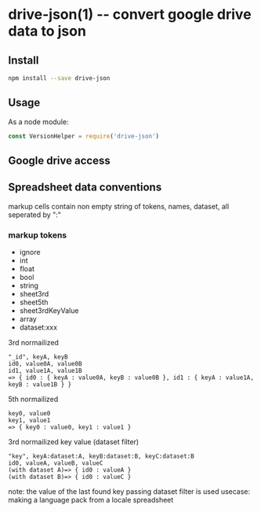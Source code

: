 drive-json(1) -- convert google drive data to json
===========================================

## Install

```bash
npm install --save drive-json
````

## Usage

As a node module:

```js
const VersionHelper = require('drive-json')

```
## Google drive access

## Spreadsheet data conventions
markup cells contain non empty string of tokens, names, dataset, all seperated by ":"

### markup tokens
- ignore
- int
- float
- bool
- string
- sheet3rd
- sheet5th
- sheet3rdKeyValue
- array
- dataset:xxx

3rd normailized
```
"_id", keyA, keyB
id0, value0A, value0B
id1, value1A, value1B
=> { id0 : { keyA : value0A, keyB : value0B }, id1 : { keyA : value1A, keyB : value1B } }
```

5th normailized
```
key0, value0
key1, value1
=> { key0 : value0, key1 : value1 }
```

3rd normailized key value (dataset filter)
```
"key", keyA:dataset:A, keyB:dataset:B, keyC:dataset:B
id0, valueA, valueB, valueC
(with dataset A)=> { id0 : valueA }
(with dataset B)=> { id0 : valueC }
```
note: the value of the last found key passing dataset filter is used
usecase: making a language pack from a locale spreadsheet